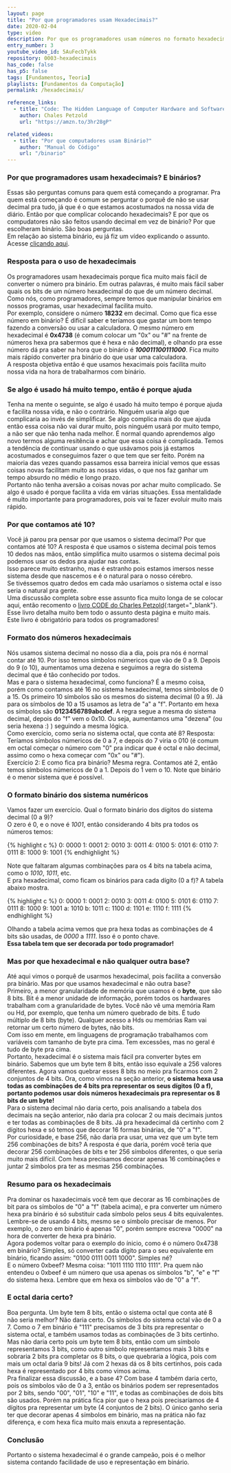 ```yaml
---
layout: page
title: "Por que programadores usam Hexadecimais?"
date: 2020-02-04
type: video
description: Por que os programadores usam números no formato hexadecimal? Não complica mais? Essas são dúvidas comuns para quem está começando.
entry_number: 3
youtube_video_id: 5AuFecbTykk
repository: 0003-hexadecimais
has_code: false
has_p5: false
tags: [Fundamentos, Teoria]
playlists: [Fundamentos da Computação]
permalink: /hexadecimais/

reference_links:
  - title: "Code: The Hidden Language of Computer Hardware and Software"
    author: Chales Petzold
    url: "https://amzn.to/3hr28gP"

related_videos:
  - title: "Por que computadores usam Binário?"
    author: "Manual do Código"
    url: "/binario"
---
```


### Por que programadores usam hexadecimais? E binários?

Essas são perguntas comuns para quem está começando a programar. Pra quem está começando é comum se perguntar o porquê de não se usar decimal pra tudo,
já que é o que estamos acostumados na nossa vida de diário. Então por que complicar colocando hexadecimais? E por que os compudatores não são feitos
usando decimal em vez de binário? Por que escolheram binário. São boas perguntas.  
Em relação ao sistema binário, eu já fiz um vídeo explicando o assunto. Acesse [clicando aqui](/binario).

### Resposta para o uso de hexadecimais

Os programadores usam hexadecimais porque fica muito mais fácil de converter o número pra binário. Em outras palavras, é muito mais fácil saber quais os 
bits de um número hexadecimal do que de um número decimal. Como nós, como programadores, sempre temos que manipular binários em nossos programas, usar
hexadecimal facilita muito.  
Por exemplo, considere o número **18232** em decimal. Como que fica esse número em binário? É difícil saber e teríamos que gastar um bom tempo fazendo a conversão
ou usar a calculadora. O mesmo número em hexadecimal é **0x4738** (é comum colocar um "0x" ou "#" na frente de números hexa pra sabermos que é hexa e não decimal),
e olhando pra esse número dá pra saber na hora que o binário é ***100011100111000***. Fica muito mais rápido converter pra binário do que usar uma calculadora.  
A resposta objetiva então é que usamos hexacimais pois facilita muito nossa vida na hora de trabalharmos com binário.

### Se algo é usado há muito tempo, então é porque ajuda

Tenha na mente o seguinte, se algo é usado há muito tempo é porque ajuda e facilita nossa vida, e não o contrário. Ninguém usaria algo que complicaria ao invés de
simplificar. Se algo complica mais do que ajuda então essa coisa não vai durar muito, pois ninguém usará por muito tempo, a não ser que não tenha nada melhor.
É normal quando aprendemos algo novo termos alguma resitência e achar que essa coisa é complicada. Temos a tendência de continuar usando o que usávamos pois
já estamos acostumados e conseguimos fazer o que tem que ser feito. Porém na maioria das vezes quando passamos essa barreira inicial vemos que essas coisas novas
facilitam muito as nossas vidas, o que nos faz ganhar um tempo absurdo no médio e longo prazo.  
Portanto não tenha aversão a coisas novas por achar muito complicado. Se algo é usado é porque facilita a vida em várias situações. Essa mentalidade é muito
importante para programadores, pois vai te fazer evoluir muito mais rápido.

### Por que contamos até 10?

Você já parou pra pensar por que usamos o sistema decimal? Por que contamos até 10? A resposta é que usamos o sistema decimal pois temos 10 dedos nas mãos, então
simplifica muito usarmos o sistema decimal pois podemos usar os dedos pra ajudar nas contas.  
Isso parece muito estranho, mas é estranho pois estamos imersos nesse sistema desde que nascemos e é o natural para o nosso cérebro.  
Se tivéssemos quatro dedos em cada mão usaríamos o sistema octal e isso seria o natural pra gente.  
Uma discussão completa sobre esse assunto fica muito longa de se colocar aqui, então recomento o [livro CODE do Charles Petzold](https://amzn.to/3hr28gP){:target="_blank"}. Esse livro detalha muito bem todo o assunto desta página e muito mais. Este livro é obrigatório para todos os programadores!

### Formato dos números hexadecimais

Nós usamos sistema decimal no nosso dia a dia, pois pra nós é normal contar até 10. Por isso temos símbolos númericos que vão de 0 a 9. Depois do 9 (o 10),
aumentamos uma dezena e seguimos a regra do sistema decimal que é tão conhecido por todos.  
Mas e para o sistema hexadecimal, como funciona? É a mesmo coisa, porém como contamos até 16 no sistema hexadecimal, temos símbolos de 0 a 15. Os primeiro 10
símbolos são os mesmos do sistema decimal (0 a 9). Já para os símbolos de 10 a 15 usamos as letra de "a" a "f". Portanto em hexa os símbolos são
**0123456789abcdef**. A regra segue a mesma do sistema decimal, depois do "f" vem o 0x10. Ou seja, aumentamos uma "dezena" (ou seria hexena :) ) seguindo a mesma
lógica.  
Como exercício, como seria no sistema octal, que conta até 8? Resposta: Teríamos símbolos númericos de 0 a 7, e depois do 7 viria o 010 (é comum em octal começar o
número com "0" pra indicar que é octal e não decimal, assimo como o hexa começar com "0x" ou "#").  
Exercício 2: E como fica pra binário? Mesma regra. Contamos até 2, então temos símbolos númericos de 0 a 1. Depois do 1 vem o 10. Note que binário é o menor sistema que é
possível.

### O formato binário dos sistema numéricos

Vamos fazer um exercício. Qual o formato binário dos dígitos do sistema decimal (0 a 9)?  
O zero é 0, e o nove é *1001*, então considerando 4 bits pra todos os números temos:

{% highlight c %}
0: 0000
1: 0001
2: 0010
3: 0011
4: 0100
5: 0101
6: 0110
7: 0111
8: 1000
9: 1001
{% endhighlight %}

Note que faltaram algumas combinações para os 4 bits na tabela acima, como o *1010*, *1011*, etc.  
E pra hexadecimal, como ficam os binários para cada dígito (0 a f)? A tabela abaixo mostra.

{% highlight c %}
0: 0000
1: 0001
2: 0010
3: 0011
4: 0100
5: 0101
6: 0110
7: 0111
8: 1000
9: 1001
a: 1010
b: 1011
c: 1100
d: 1101
e: 1110
f: 1111
{% endhighlight %}

Olhando a tabela acima vemos que pra hexa todas as combinações de 4 bits são usadas, de *0000* a *1111*. Isso é o ponto chave.  
**Essa tabela tem que ser decorada por todo programador!**

### Mas por que hexadecimal e não qualquer outra base?

Até aqui vimos o porquê de usarmos hexadecimal, pois facilita a conversão pra binário. Mas por que usamos hexadecimal e não outra base?  
Primeiro, a menor granularidade de memória que usamos é o **byte**, que são 8 bits. Bit é a menor unidade de informação, porém todos os hardwares trabalham com a
granularidade de bytes. Você não vê uma memória Ram ou Hd, por exemplo, que tenha um número quebrado de bits. É tudo múltiplo de 8 bits (byte). Qualquer acesso a
Hds ou memórias Ram vai retornar um certo número de bytes, não bits.  
Com isso em mente, em linguagens de programação trabalhamos com variáveis com tamanho de byte pra cima. Tem excessões, mas no geral é tudo de byte pra cima.  
Portanto, hexadecimal é o sistema mais fácil pra converter bytes em binário. Sabemos que um byte tem 8 bits, então isso equivale a 256 valores diferentes.
Agora vamos quebrar esses 8 bits no meio pra ficarmos com 2 conjuntos de 4 bits. Ora, como vimos na seção anterior, **o sistema hexa usa todas as combinações de
4 bits pra representar os seus dígitos (0 a f), portanto podemos usar dois números hexadecimais pra representar os 8 bits de um byte!**  
Para o sistema decimal não daria certo, pois analisando a tabela dos decimais na seção anterior, não daria pra colocar 2 ou mais decimais juntos e ter todas 
as combinações de 8 bits. Já pra hexadecimal dá certinho com 2 dígitos hexa e só temos que decorar 16 formas binárias, de "0" a "f".  
Por curiosidade, e base 256, não daria pra usar, uma vez que um byte tem 256 combinações de bits? A resposta é que daria, porém você teria que decorar 256 combinações
de bits e ter 256 símbolos diferentes, o que seria muito mais difícil. Com hexa precisamos decorar apenas 16 combinações e juntar 2 símbolos pra ter as mesmas
256 combinações.

### Resumo para os hexadecimais

Pra dominar os haxadecimais você tem que decorar as 16 combinações de bit para os símbolos de "0" a "f" (tabela acima), e pra converter um número hexa pra binário é só
substituir cada símbolo pelos seus 4 bits equivalentes. Lembre-se de usando 4 bits, mesmo se o símbolo precisar de menos. Por exemplo, o zero em binário é apenas "0", 
porém sempre escreva "0000" na hora de converter de hexa pra binário.  
Agora podemos voltar para o exemplo do ínicio, como é o número 0x4738 em binário? Simples, só converter cada dígito para o seu equivalente em binário, ficando assim: 
"0100 0111 0011 1000". Simples né?  
E o número 0xbeef? Mesma coisa: "1011 1110 1110 1111". Pra quem não entendeu o 0xbeef é um número que usa apenas os símbolos "b", "e" e "f" do sistema hexa. Lembre
que em hexa os símbolos vão de "0" a "f".

### E octal daria certo?

Boa pergunta. Um byte tem 8 bits, então o sistema octal que conta até 8 não seria melhor? Não daria certo. Os símbolos do sistema octal vão de 0 a 7. Como o 7 em 
binário é "111" precisamos de 3 bits pra representar o sistema octal, e também usamos todas as combinações de 3 bits certinho. Mas não daria certo pois um byte
tem 8 bits, então com um símbolo representamos 3 bits, como outro símbolo representamos mais 3 bits e sobraria 2 bits pra completar os 8 bits, o que quebraria a lógica, 
pois com mais um octal daria 9 bits! Já com 2 hexas dá os 8 bits certinhos, pois cada hexa é representado por 4 bits como vimos acima.  
Pra finalizar essa discussão, e a base 4? Com base 4 também daria certo, pois os símbolos vão de 0 a 3, então os binários podem ser representados por 2 bits, sendo
"00", "01", "10" e "11", e todas as combinações de dois bits são usados. Porém na prática fica pior que o hexa pois precisaríamos de 4 dígitos pra representar um byte 
(4 conjuntos de 2 bits). O único ganho seria ter que decorar apenas 4 símbolos em binário, mas na prática não faz diferença, e com hexa fica muito mais enxuta a 
representação.  

### Conclusão

Portanto o sistema hexadecimal é o grande campeão, pois é o melhor sistema contando facilidade de uso e representação em binário.

